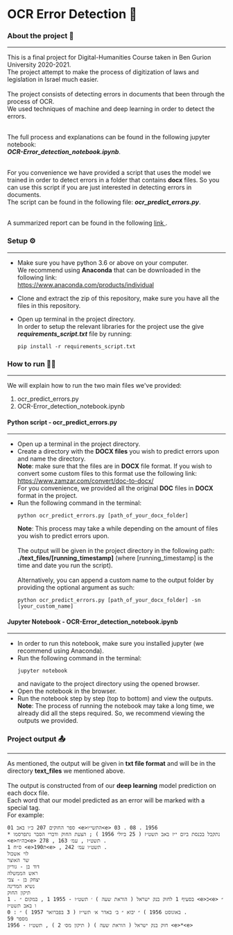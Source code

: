 # OCR Error Detection 📝

### About the project 📖
---
This is a final project for Digital-Humanities Course taken in Ben Gurion University 2020-2021.<br>
The project attempt to make the process of digitization of laws and legislation in Israel much easier.<br><br>
The project consists of detecting errors in documents that been through the process of OCR.<br>
We used techniques of machine and deep learning in order to detect the errors.<br><br>

The full process and explanations can be found in the following jupyter notebook:<br>
***OCR-Error_detection_notebook.ipynb***.<br><br>

For you convenience we have provided a script that uses the model we trained in order to detect errors in a folder that contains **docx** files.
So you can use this script if you are just interested in detecting errors in documents.<br>
The script can be found in the following file: ***ocr_predict_errors.py***.<br><br>

A summarized report can be found in the following <a href="https://github.com/RoyLevy24/OCR_error_detection/blob/main/ocr_error_detection_report.pdf"> link </a>.
### Setup ⚙️
---
* Make sure you have python 3.6 or above on your computer.<br>
We recommend using **Anaconda** that can be downloaded in the following link:<br>
https://www.anaconda.com/products/individual

* Clone and extract the zip of this repository, make sure you have all the files in this repository.

* Open up terminal in the project directory.<br>In order to setup the relevant libraries for the project use the give ***requirements_script.txt*** file by running:<br>

    ```
    pip install -r requirements_script.txt
    ```

### How to run 🏃‍♂️
---
We will explain how to run the two main files we've provided:

1. ocr_predict_errors.py
2. OCR-Error_detection_notebook.ipynb

#### Python script - ocr_predict_errors.py
---

* Open up a terminal in the project directory.
* Create a directory with the **DOCX files** you wish to predict errors upon and name the directory.<br>
**Note**: make sure that the files are in **DOCX** file format. If you wish to convert some custom files to this format
use the following link:<br>
https://www.zamzar.com/convert/doc-to-docx/<br>
For you convenience, we provided all the original **DOC** files in **DOCX** format in the project.
* Run the following command in the terminal:<br>
    ```
    python ocr_predict_errors.py [path_of_your_docx_folder]
    ```
    **Note**: This process may take a while depending on the amount of files you wish to predict errors upon.<br><br>
    The output will be given in the project directory in the following path: **./text_files/[running_timestamp]** (where [running_timestamp] is the time and date you run the script).<br><br>
    Alternatively, you can append a custom name to the output folder by providing the optional argument as such:
    ```
    python ocr_predict_errors.py [path_of_your_docx_folder] -sn [your_custom_name]
    ```

#### Jupyter Notebook - OCR-Error_detection_notebook.ipynb
---
* In order to run this notebook, make sure you installed jupyter (we recommend using Anaconda).
* Run the following command in the terminal:
    ```
    jupyter notebook
    ```
    and navigate to the project directory using the opened browser.
* Open the notebook in the browser.
* Run the notebook step by step (top to bottom) and view the outputs.<br>
**Note**: The process of running the notebook may take a long time, we already did all the steps required. So, we recommend viewing the outputs we provided.

### Project output 📤
---
As mentioned, the output will be given in **txt file format** and will be in the directory **text_files** we mentioned above.
<br><br>
The output is constructed from of our **deep learning** model prediction on each docx file.<br>
Each word that our model predicted as an error will be marked with a special tag.<br>
For example:
```
01 ספר החוקים 207 כ״ו באב <e>התשי״ו<e> 03 . 08 . 1956
* נתקבל בכנסת ביום י״ז באב תשט״ז ( 25 ביולי 1956 ) ; הצעת החוק ודברי הסבר נתפרסמו
<e>בה״ח<e> 278 , תשט״ז , עמ׳ 163 .
1 ס״ח <e>ת190<e> , תשט״ו עמ׳ 242 .
לוי אשכול
שר האוצר
דוד בן - גוריון
ראש הממשלה
יצחק בן - צבי
נשיא המדינה
תיקון החוק
1 . בסעיף 1 לחוק בנק ישראל ( הוראת שעה ) ׳ תשט״ו - 1955 1 , במקום ״ <e>כ<e> ״ ו באב תשט״ז
0 : באוגוסט 1956 ) ״ יבוא ״ ב׳ באדר א׳ תשי״ז ( 3 בפברואר 1957 ) ״ .
מספר 59
חוק בנק ישראל ( הוראת שעה ) ( תיקון מס׳ 2 ) , תשט״ז - 1956 <e>*<e>
```